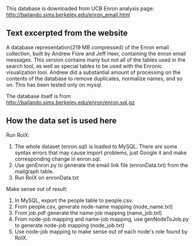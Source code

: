 This database is downloaded from UCB Enron analysis page:
http://bailando.sims.berkeley.edu/enron_email.html

Text excerpted from the website
------------------------------------------------------
A database representation(219 MB compressed) of the Enron email collection, built by Andrew Fiore and Jeff Heer, containing the enron email messages. This version contains many but not all of the tables used in the search tool, as well as special tables to be used with the Enronic visualization tool. Andrew did a substantial amount of processing on the contents of the database to remove duplicates, normalize names, and so on. This has been tested only on mysql.

The database itself is from
http://bailando.sims.berkeley.edu/enron/enron.sql.gz

How the data set is used here
------------------------------------------------------
Run RolX:
1. The whole dataset (enron.sql) is loaded to MySQL.
   There are some syntax errors that may cause import problems,
   just Google it and make corresponding change in enron.sql.
2. Use genEnron.py to generate the email link file (enronData.txt) from the mailgraph table.
3. Run RolX on enronData.txt

Make sense out of result:
1. In MySQL, export the people table to people.csv.
2. From people.csv, generate node-name mapping (node_name.txt)
3. From job.pdf generate the name-job mapping (name_job.txt)
4. From node-job mapping and name-job mapping,
   use genNodeToJob.py to generate node-job mapping (node_job.txt)
5. Use node-job mapping to make sense out of each node's role found by RolX.
